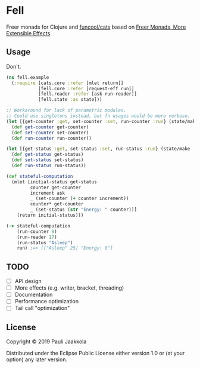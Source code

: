 # Fell

Freer monads for Clojure and [funcool/cats](http://funcool.github.io/cats/latest/) based on
[Freer Monads, More Extensible Effects](http://okmij.org/ftp/Haskell/extensible/more.pdf).

## Usage

Don't.

```clojure
(ns fell.example
  (:require [cats.core :refer [mlet return]]
            [fell.core :refer [request-eff run]]
            [fell.reader :refer [ask run-reader]]
            [fell.state :as state]))

;; Workaround for lack of parametric modules.
;; Could use singletons instead, but fn usages would be more verbose.
(let [{get-counter :get, set-counter :set, run-counter :run} (state/make ::counter)]
  (def get-counter get-counter)
  (def set-counter set-counter)
  (def run-counter run-counter))

(let [{get-status :get, set-status :set, run-status :run} (state/make ::status)]
  (def get-status get-status)
  (def set-status set-status)
  (def run-status run-status))

(def stateful-computation
  (mlet [initial-status get-status
         counter get-counter
         increment ask
         _ (set-counter (+ counter increment))
         counter* get-counter
         _ (set-status (str "Energy: " counter))]
    (return initial-status)))

(-> stateful-computation
    (run-counter 8)
    (run-reader 17)
    (run-status "Asleep")
    run) ;=> [["Asleep" 25] "Energy: 8"]
```

## TODO

- [ ] API design
- [ ] More effects (e.g. writer, bracket, threading)
- [ ] Documentation
- [ ] Performance optimization
- [ ] Tail call "optimization"

## License

Copyright © 2019 Pauli Jaakkola

Distributed under the Eclipse Public License either version 1.0 or (at
your option) any later version.
